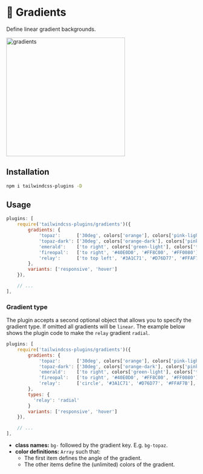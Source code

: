# :rainbow: Gradients

Define linear gradient backgrounds.

<img width="314" alt="gradients" src="https://user-images.githubusercontent.com/3642397/39958708-e8295e76-5606-11e8-95bf-8b05846ba596.png">

## Installation

```bash
npm i tailwindcss-plugins -D
```

## Usage

```js
plugins: [
    require('tailwindcss-plugins/gradients')({
        gradients: {
            'topaz':      ['30deg', colors['orange'], colors['pink-light']],
            'topaz-dark': ['30deg', colors['orange-dark'], colors['pink']],
            'emerald':    ['to right', colors['green-light'], colors['teal']],
            'fireopal':   ['to right', '#40E0D0', '#FF8C00', '#FF0080'],
            'relay':      ['to top left', '#3A1C71', '#D76D77', '#FFAF7B'],
        },
        variants: ['responsive', 'hover']
    }),

    // ...
],
```

### Gradient type
The plugin accepts a second optional object that allows you to specify the gradient type. If omitted all gradients will be `linear`. The example below shows the plugin code to make the `relay` gradient `radial`.

```js
plugins: [
    require('tailwindcss-plugins/gradients')({
        gradients: {
            'topaz':      ['30deg', colors['orange'], colors['pink-light']],
            'topaz-dark': ['30deg', colors['orange-dark'], colors['pink']],
            'emerald':    ['to right', colors['green-light'], colors['teal']],
            'fireopal':   ['to right', '#40E0D0', '#FF8C00', '#FF0080'],
            'relay':      ['circle', '#3A1C71', '#D76D77', '#FFAF7B'],
        },
        types: {
          'relay': 'radial'
        }
        variants: ['responsive', 'hover']
    }),

    // ...
],
```

- **class names:** `bg-` followed by the gradient key. E.g. `bg-topaz`.
- **color definitions:** `Array` such that:
    - The first item defines the angle of the gradient.
    - The other items define the (unlimited) colors of the gradient.
